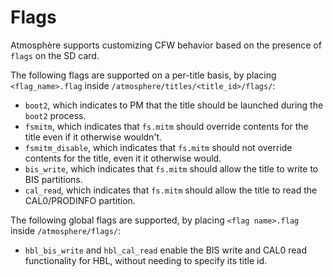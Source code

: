 # Flags
Atmosphère supports customizing CFW behavior based on the presence of `flags` on the SD card.

The following flags are supported on a per-title basis, by placing `<flag_name>.flag` inside `/atmosphere/titles/<title_id>/flags/`:
+ `boot2`, which indicates to PM that the title should be launched during the `boot2` process.
+ `fsmitm`, which indicates that `fs.mitm` should override contents for the title even if it otherwise wouldn't.
+ `fsmitm_disable`, which indicates that `fs.mitm` should not override contents for the title, even it it otherwise would.
+ `bis_write`, which indicates that `fs.mitm` should allow the title to write to BIS partitions.
+ `cal_read`, which indicates that `fs.mitm` should allow the title to read the CAL0/PRODINFO partition.

The following global flags are supported, by placing `<flag name>.flag` inside `/atmosphere/flags/`:
+ `hbl_bis_write` and `hbl_cal_read` enable the BIS write and CAL0 read functionality for HBL, without needing to specify its title id.